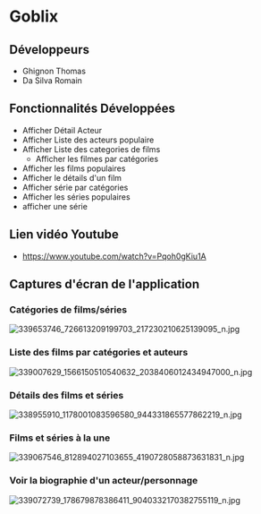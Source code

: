 # Goblix

## Développeurs
- Ghignon Thomas
- Da Silva Romain

## Fonctionnalités Développées
- Afficher Détail Acteur
- Afficher Liste des acteurs populaire
- Afficher Liste des categories de films
  - Afficher les filmes par catégories
- Afficher les films populaires
- Afficher le détails d'un film
- Afficher série par catégories
- Afficher les séries populaires
- afficher une série

## Lien vidéo Youtube
- https://www.youtube.com/watch?v=Pqoh0gKiu1A

## Captures d'écran de l'application

### Catégories de films/séries
![339653746_726613209199703_217230210625139095_n.jpg](images%2F339653746_726613209199703_217230210625139095_n.jpg)
### Liste des films par catégories et auteurs
![339007629_1566150510540632_2038406012434947000_n.jpg](images%2F339007629_1566150510540632_2038406012434947000_n.jpg)
### Détails des films et séries
![338955910_1178001083596580_944331865577862219_n.jpg](images%2F338955910_1178001083596580_944331865577862219_n.jpg)
### Films et séries à la une
![339067546_812894027103655_4190728058873631831_n.jpg](images%2F339067546_812894027103655_4190728058873631831_n.jpg)
### Voir la biographie d'un acteur/personnage
![339072739_178679878386411_9040332170382755119_n.jpg](images%2F339072739_178679878386411_9040332170382755119_n.jpg)




